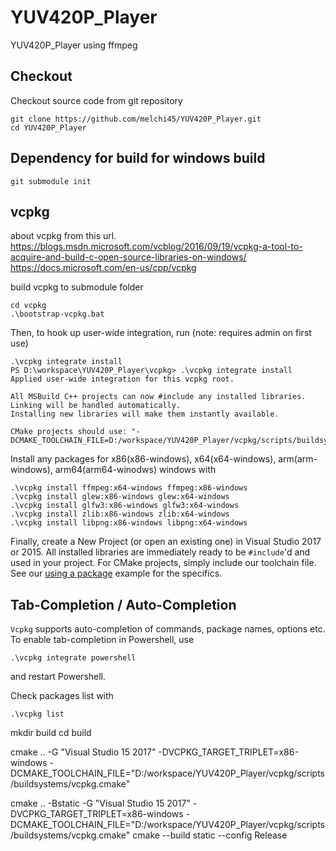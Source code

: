 # YUV420P_Player
YUV420P_Player using ffmpeg

## Checkout

Checkout source code from git repository
```
git clone https://github.com/melchi45/YUV420P_Player.git
cd YUV420P_Player
```

## Dependency for build for windows build

```
git submodule init
```

## vcpkg

about vcpkg from this url.
https://blogs.msdn.microsoft.com/vcblog/2016/09/19/vcpkg-a-tool-to-acquire-and-build-c-open-source-libraries-on-windows/
https://docs.microsoft.com/en-us/cpp/vcpkg

build vcpkg to submodule folder
```
cd vcpkg
.\bootstrap-vcpkg.bat
```

Then, to hook up user-wide integration, run (note: requires admin on first use)
```
.\vcpkg integrate install
PS D:\workspace\YUV420P_Player\vcpkg> .\vcpkg integrate install
Applied user-wide integration for this vcpkg root.

All MSBuild C++ projects can now #include any installed libraries.
Linking will be handled automatically.
Installing new libraries will make them instantly available.

CMake projects should use: "-DCMAKE_TOOLCHAIN_FILE=D:/workspace/YUV420P_Player/vcpkg/scripts/buildsystems/vcpkg.cmake"
```

Install any packages for x86(x86-windows), x64(x64-windows), arm(arm-windows), arm64(arm64-winodws) windows with
```
.\vcpkg install ffmpeg:x64-windows ffmpeg:x86-windows
.\vcpkg install glew:x86-windows glew:x64-windows
.\vcpkg install glfw3:x86-windows glfw3:x64-windows
.\vcpkg install zlib:x86-windows zlib:x64-windows
.\vcpkg install libpng:x86-windows libpng:x64-windows
```

Finally, create a New Project (or open an existing one) in Visual Studio 2017 or 2015. All installed libraries are immediately ready to be `#include`'d and used in your project.
For CMake projects, simply include our toolchain file. See our [using a package](docs/examples/using-sqlite.md) example for the specifics.
## Tab-Completion / Auto-Completion
`Vcpkg` supports auto-completion of commands, package names, options etc. To enable tab-completion in Powershell, use
```
.\vcpkg integrate powershell
```
and restart Powershell.

Check packages list with
```
.\vcpkg list
```


mkdir build
cd build

cmake .. -G "Visual Studio 15 2017" -DVCPKG_TARGET_TRIPLET=x86-windows -DCMAKE_TOOLCHAIN_FILE="D:/workspace/YUV420P_Player/vcpkg/scripts/buildsystems/vcpkg.cmake"

cmake .. -Bstatic -G "Visual Studio 15 2017" -DVCPKG_TARGET_TRIPLET=x86-windows -DCMAKE_TOOLCHAIN_FILE="D:/workspace/YUV420P_Player/vcpkg/scripts/buildsystems/vcpkg.cmake"
cmake --build static --config Release